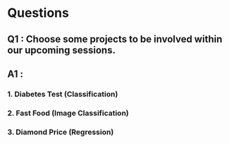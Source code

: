 # Questions

## Q1 : Choose some projects to be involved within our upcoming sessions.
## A1 :
### 1. Diabetes Test (Classification)
### 2. Fast Food     (Image Classification)
### 3. Diamond Price (Regression)

